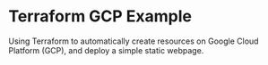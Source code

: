 # Terraform GCP Example

Using Terraform to automatically create resources on Google Cloud Platform (GCP), and deploy a simple static webpage.
